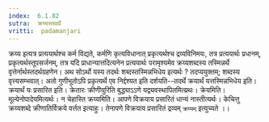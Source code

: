 ```yaml
---
index:  6.1.82
sutra:  क्रय्यस्तदर्थे
vritti:  padamanjari
---
```


क्रय्य इत्यत्र प्रत्ययार्थश्च कर्म विद्यते, कर्मणि कृत्यविधानात् प्रकृत्यर्थश्च द्रव्यविनिमयः, तत्र प्रत्ययार्थः प्रधानम्, प्रकृत्यर्थस्तूपसर्जनम्, तत्र यदि प्राधान्यात्तदित्यनेन प्रत्ययार्थः परामृश्यमेव क्रय्यशब्दस्य तस्मिन्नर्थे वृत्तेर्नार्थस्तदर्थग्रहणेन। अथ सोऽर्थो यस्य तदर्थः शब्दस्तस्मिन्नभिधेय इत्यर्थः ? तदप्ययुक्तम्; शब्दस्य वृत्त्यसम्भवात्। अतो गुणीभूतोऽपि प्रकृत्यर्थे एव निर्द्दश्यत इति दर्शयति--तदर्थे क्रयार्थं यत्तस्मिन्नभिधेय इति। क्रयार्थं यः प्रसारित इति। क्रेतारः क्रीणीयुरिति बुद्ध्याऽऽणे यद्व्यवस्थापितमित्य्रथः। क्रेयमिति। मूल्येनोपादेयमित्यर्थः।
	न चेहास्ति क्रय्यमिति। आपणे विक्रयाय प्रसारितं धान्यं नास्तीत्यर्थः। केचित्तु क्रय्यशब्दे क्रीणातिर्विक्रये वर्त्तत इत्याहुः। तेनापणे विक्रयाय प्रसारितं द्रव्यम् `क्रय्यम्` इत्युच्यते ।।

